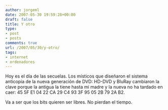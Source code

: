 ```yaml
---
author: jorgeml
date: 2007-05-30 19:59:28+00:00
draft: false
title: Y otro
type: 
- post
- posts
comments: true
url: /2007/05/30/y-otro/
tags:
- internet
- ordenadores
---
```


Hoy es el día de las secuelas. Los místicos que diseñaron el sistema anticopia de la nueva generación de DVD: HD-DVD y BluRay cambiaron la clave porque la antigua la tiene hasta mi madre y la nueva no ha tardado en caer: 45 5F E1 04 22 CA 29 C4 93 3F 95 05 2B 79 2A B2.

Va a ser que los bits quieren ser libres. No pierdan el tiempo.
